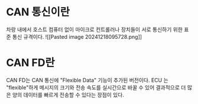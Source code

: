 # CAN 통신이란
차랑 내에서 호스트 컴퓨터 없이 마이크로 컨트롤러나 장치들이 서로 통신하기 위한 표준 통신 규격이다.
![[Pasted image 20241218095728.png]]

# CAN FD란
CAN FD는 CAN 통신에 "Flexible Data" 기능이 추가된 버전이다. ECU 는 "flexible"하게 메시지의 크기와 전송 속도를 실시간으로 바꿀 수 있어 결과적으로 더 많은 양의 데이터를 빠르게 전송할 수 있다는 장점이 있다.
